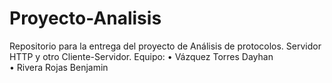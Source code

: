 # Proyecto-Analisis
Repositorio para la entrega del proyecto de Análisis de protocolos. Servidor HTTP y otro Cliente-Servidor.
Equipo: 
• Vázquez Torres Dayhan  
• Rivera Rojas Benjamin
